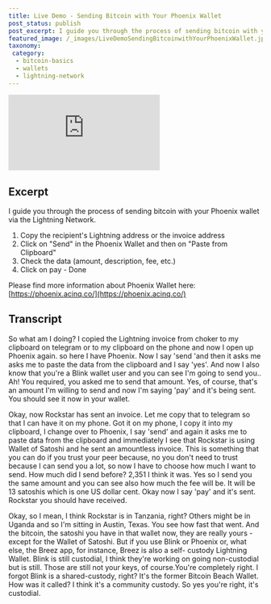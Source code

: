 ```yaml
---
title: Live Demo - Sending Bitcoin with Your Phoenix Wallet
post_status: publish
post_excerpt: I guide you through the process of sending bitcoin with your Phoenix wallet via the Lightning Network.
featured_image: /_images/LiveDemoSendingBitcoinwithYourPhoenixWallet.jpg
taxonomy:
 category:
  - bitcoin-basics
  - wallets
  - lightning-network
---
```


<iframe src="https://player.vimeo.com/video/1019655974?badge=0&amp;autopause=0&amp;player_id=0&amp;app_id=58479" frameborder="0" allow="autoplay; fullscreen; picture-in-picture; clipboard-write; encrypted-media" title="Live Demo: Sending Bitcoin with Your Phoenix Wallet"></iframe>

<div style="margin-bottom:30px;"></div>

## Excerpt

I guide you through the process of sending bitcoin with your Phoenix wallet via the Lightning Network.

1. Copy the recipient's Lightning address or the invoice address
2. Click on "Send" in the Phoenix Wallet and then on "Paste from Clipboard"
3. Check the data (amount, description, fee, etc.)
4. Click on pay - Done


Please find more information about Phoenix Wallet here: [https://phoenix.acinq.co/](https://phoenix.acinq.co/)

## Transcript

So what am I doing? I copied the Lightning invoice from choker to my clipboard on telegram or to my clipboard on the phone and now I open up Phoenix again. so here I have Phoenix. Now I say 'send 'and then it asks me asks me to paste the data from the clipboard and I say 'yes'. And now I also know that you're a Blink wallet user and you can see I'm going to send you.. Ah! You required, you asked me to send that amount. Yes, of course, that's an amount I'm willing to send and now I'm saying 'pay' and it's being sent. You should see it now in your wallet.

Okay, now Rockstar has sent an invoice. Let me copy that to telegram so that I can have it on my phone. Got it on my phone, I copy it into my clipboard, I change over to Phoenix, I say 'send' and again it asks me to paste data from the clipboard and immediately I see that Rockstar is using Wallet of Satoshi and he sent an amountless invoice. This is something that you can do if you trust your peer because, no you don't need to trust because I can send you a lot, so now I have to choose how much I want to send. How much did I send before? 2,351 I think it was. Yes so I send you the same amount and you can see also how much the fee will be. It will be 13 satoshis which is one US dollar cent. Okay now I say 'pay' and it's sent. Rockstar you should have received.

Okay, so I mean, I think Rockstar is in Tanzania, right? Others might be in Uganda and so I'm sitting in Austin, Texas. You see how fast that went. And the bitcoin, the satoshi you have in that wallet now, they are really yours - except for the Wallet of Satoshi. But if you use Blink or Phoenix or, what else, the Breez app, for instance, Breez is also a self- custody Lightning Wallet. Blink is still custodial, I think they're working on going non-custodial but is still. Those are still not your keys, of course.You're completely right. I forgot Blink is a shared-custody, right? It's the former Bitcoin Beach Wallet. How was it called? I think it's a community custody. So yes you're right, it's custodial.
